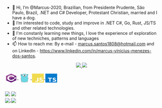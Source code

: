 - 👋 Hi, I’m @Marcus-2020, Brazilian, from Presidente Prudente, São Paulo, Brazil, .NET and C# Developer, Protestant Christian, married and I have a dog. 
- 👀 I’m interested to code, study and improve in .NET C#, Go, Rust, JS/TS and other related technologies.
- 🌱 I'm constanly learning new things, I love the experience of exploration of new techniches, patterns and languages
- 📫 How to reach me: By e-mail - marcus.santos1808@hotmail.com and on LinkedIn - https://www.linkedin.com/in/marcus-vinicius-menezes-dos-santos.

<div align="center">
  <a href="https://github.com/Marcus-2020">
  <img height="180em" src="https://github-readme-stats.vercel.app/api?username=Marcus-2020&show_icons=true&theme=github_dark&include_all_commits=true&count_private=true"/>
  <img height="180em" src="https://github-readme-stats.vercel.app/api/top-langs/?username=Marcus-2020&layout=compact&langs_count=7&theme=github_dark "/>
</div>
<div style="display: inline_block"><br>
  <img align="center" alt="Marcus-Csharp" height="30" width="40" src="https://raw.githubusercontent.com/devicons/devicon/master/icons/csharp/csharp-original.svg">
  <img align="center" alt="Marcus-Go" height="30" width="40" src="https://raw.githubusercontent.com/devicons/devicon/master/icons/go/go-original.svg">
  <img align="center" alt="Marcus-Js" height="30" width="40" src="https://raw.githubusercontent.com/devicons/devicon/master/icons/javascript/javascript-plain.svg">
  <img align="center" alt="Marcus-Ts" height="30" width="40" src="https://raw.githubusercontent.com/devicons/devicon/master/icons/typescript/typescript-plain.svg">
</div>

##

<div>
<a href = "mailto:marcus.santos1808@htomail.com"><img src="https://img.shields.io/badge/Microsoft_Outlook-0078D4?style=for-the-badge&logo=microsoft-outlook&logoColor=white" target="_blank"></a>
<a href="https://www.linkedin.com/in/marcus-vinicius-menezes-dos-santos" target="_blank"><img src="https://img.shields.io/badge/-LinkedIn-%230077B5?style=for-the-badge&logo=linkedin&logoColor=white" target="_blank"></a> 
</div>

<a href="https://github.com/Marcus-2020/e-commerce-angular-net">
  <img align="center" src="https://github-readme-stats.vercel.app/api/pin/?username=Marcus-2020&repo=e-commerce-angular-net&theme=github_dark" />
</a>
<a href="https://github.com/Marcus-2020/digital_business_card">
  <img align="center" src="https://github-readme-stats.vercel.app/api/pin/?username=Marcus-2020&repo=digital_business_card&theme=github_dark" />
</a>

<!---
Marcus-2020/Marcus-2020 is a ✨ special ✨ repository because its `README.md` (this file) appears on your GitHub profile.
You can click the Preview link to take a look at your changes.
--->
